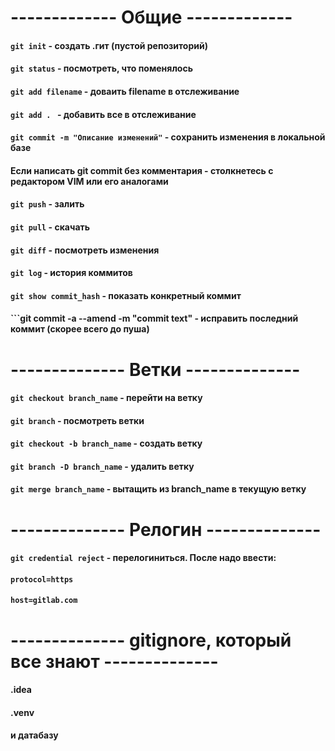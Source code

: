 

# ------------- Общие -------------
#### ```git init```   - создать .гит (пустой репозиторий)
#### ```git status``` - посмотреть, что поменялось
#### ```git add filename``` - доваить filename в отслеживание
#### ```git add . ``` - добавить все в отслеживание
#### ```git commit -m "Описание изменений"``` - сохранить изменения в локальной базе
#### Если написать git commit без комментария - столкнетесь с редактором VIM или его аналогами

#### ```git push``` - залить
#### ```git pull``` - скачать

#### ```git diff``` - посмотреть изменения
#### ```git log``` - история коммитов
#### ```git show commit_hash``` - показать конкретный коммит

#### ```git commit -a --amend -m "commit text" - исправить последний коммит (скорее всего до пуша)

# -------------- Ветки --------------
#### ```git checkout branch_name``` - перейти на ветку
#### ```git branch``` - посмотреть ветки
#### ```git checkout -b branch_name``` - создать ветку
#### ```git branch -D branch_name```  - удалить ветку
#### ```git merge branch_name``` - вытащить из branch_name в текущую ветку

# -------------- Релогин --------------
#### ```git credential reject``` - перелогиниться. После надо ввести: 
#### ```protocol=https```
#### ```host=gitlab.com```

# -------------- gitignore, который все знают --------------
#### .idea
#### .venv
#### и датабазу